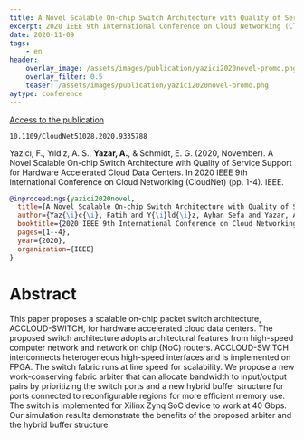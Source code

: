 ```yaml
---
title: A Novel Scalable On-chip Switch Architecture with Quality of Service Support for Hardware Accelerated Cloud Data Centers
excerpt: 2020 IEEE 9th International Conference on Cloud Networking (CloudNet). IEEE.
date: 2020-11-09
tags:
    - en
header:
    overlay_image: /assets/images/publication/yazici2020novel-promo.png
    overlay_filter: 0.5
    teaser: /assets/images/publication/yazici2020novel-promo.png
aytype: conference
---
```


[Access to the publication](https://doi.org/10.1109/CloudNet51028.2020.9335788)

`10.1109/CloudNet51028.2020.9335788`

Yazıcı, F., Yıldız, A. S., **Yazar, A.**, & Schmidt, E. G. (2020, November). A
Novel Scalable On-chip Switch Architecture with Quality of Service Support for
Hardware Accelerated Cloud Data Centers. In 2020 IEEE 9th International
Conference on Cloud Networking (CloudNet) (pp. 1-4). IEEE.

```bibtex
@inproceedings{yazici2020novel,
  title={A Novel Scalable On-chip Switch Architecture with Quality of Service Support for Hardware Accelerated Cloud Data Centers},
  author={Yaz{\i}c{\i}, Fatih and Y{\i}ld{\i}z, Ayhan Sefa and Yazar, Alper and Schmidt, Ece G{\"u}ran},
  booktitle={2020 IEEE 9th International Conference on Cloud Networking (CloudNet)},
  pages={1--4},
  year={2020},
  organization={IEEE}
}
```

# Abstract

This paper proposes a scalable on-chip packet switch architecture,
ACCLOUD-SWITCH, for hardware accelerated cloud data centers. The proposed switch
architecture adopts architectural features from high-speed computer network and
network on chip (NoC) routers. ACCLOUD-SWITCH interconnects heterogeneous
high-speed interfaces and is implemented on FPGA. The switch fabric runs at line
speed for scalability. We propose a new work-conserving fabric arbiter that can
allocate bandwidth to input/output pairs by prioritizing the switch ports and a
new hybrid buffer structure for ports connected to reconfigurable regions for
more efficient memory use. The switch is implemented for Xilinx Zynq SoC device
to work at 40 Gbps. Our simulation results demonstrate the benefits of the
proposed arbiter and the hybrid buffer structure.
